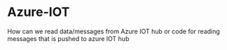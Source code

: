# Azure-IOT
How can we read data/messages from Azure IOT hub or code for reading messages that is pushed to azure IOT hub
